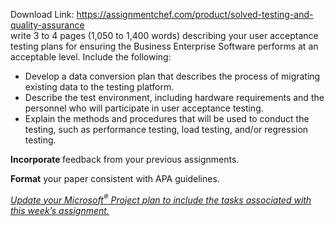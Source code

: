 Download Link: https://assignmentchef.com/product/solved-testing-and-quality-assurance
<br>
write 3 to 4 pages (1,050 to 1,400 words) describing your user acceptance testing plans for ensuring the Business Enterprise Software performs at an acceptable level. Include the following:

<ul>

 <li>Develop a data conversion plan that describes the process of migrating existing data to the testing platform.</li>

 <li>Describe the test environment, including hardware requirements and the personnel who will participate in user acceptance testing.</li>

 <li>Explain the methods and procedures that will be used to conduct the testing, such as performance testing, load testing, and/or regression testing.</li>

</ul>

<strong>Incorporate </strong>feedback from your previous assignments.

<strong>Format</strong> your paper consistent with APA guidelines.

<em><u>Update your Microsoft<sup>®</sup> Project plan to include the tasks associated with this week’s assignment.</u></em>
